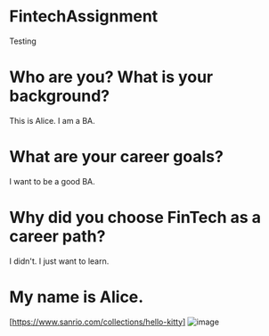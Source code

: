 # FintechAssignment
Testing
# Who are you? What is your background?
This is Alice. I am a BA.
 # What are your career goals?
 I want to be a good BA.
 # Why did you choose FinTech as a career path?
 I didn't. I just want to learn.

# My name is Alice.
[https://www.sanrio.com/collections/hello-kitty] ![image](https://i.shgcdn.com/1ec9c187-9579-42d4-be9e-f4161e8df9e1/-/format/auto/-/preview/3000x3000/-/quality/lighter/)
